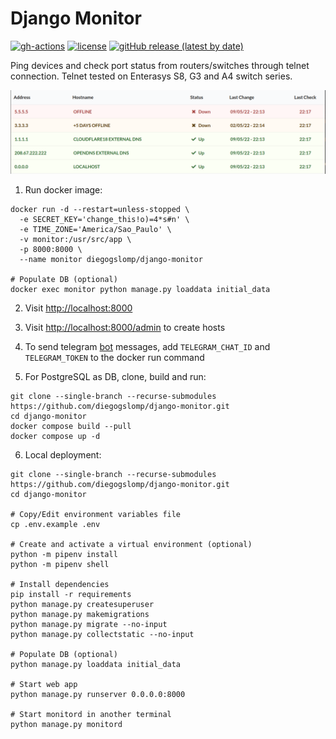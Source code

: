 Django Monitor
==============

[![gh-actions](https://github.com/diegogslomp/django-monitor/actions/workflows/docker-image.yml/badge.svg)](https://github.com/diegogslomp/django-monitor/actions)
[![license](https://img.shields.io/github/license/diegogslomp/django-monitor)](https://github.com/diegogslomp/django-monitor/blob/master/LICENSE)
[![gitHub release (latest by date)](https://img.shields.io/github/v/release/diegogslomp/django-monitor)](https://github.com/diegogslomp/django-monitor/releases)

Ping devices and check port status from routers/switches through telnet
connection. Telnet tested on Enterasys S8, G3 and A4 switch series.
<p align="center">
<img src="https://raw.githubusercontent.com/diegogslomp/django-monitor/master/docs/_screenshots/hostlist.png" style="max-height: 440px;"/>
</p>

1. Run docker image:
  ```
  docker run -d --restart=unless-stopped \
    -e SECRET_KEY='change_this!o)=4*s#n' \
    -e TIME_ZONE='America/Sao_Paulo' \
    -v monitor:/usr/src/app \
    -p 8000:8000 \
    --name monitor diegogslomp/django-monitor

  # Populate DB (optional)
  docker exec monitor python manage.py loaddata initial_data
  ```

2.  Visit <http://localhost:8000>

3.  Visit <http://localhost:8000/admin> to create hosts

4.  To send telegram [bot](https://core.telegram.org/bots) messages, add `TELEGRAM_CHAT_ID` and `TELEGRAM_TOKEN`
    to the docker run command

5.  For PostgreSQL as DB, clone, build and run:
  ```
  git clone --single-branch --recurse-submodules https://github.com/diegogslomp/django-monitor.git
  cd django-monitor
  docker compose build --pull
  docker compose up -d
  ```

6.  Local deployment:
  ```
  git clone --single-branch --recurse-submodules https://github.com/diegogslomp/django-monitor.git
  cd django-monitor

  # Copy/Edit environment variables file
  cp .env.example .env

  # Create and activate a virtual environment (optional)
  python -m pipenv install
  python -m pipenv shell

  # Install dependencies
  pip install -r requirements
  python manage.py createsuperuser
  python manage.py makemigrations
  python manage.py migrate --no-input
  python manage.py collectstatic --no-input

  # Populate DB (optional)
  python manage.py loaddata initial_data

  # Start web app
  python manage.py runserver 0.0.0.0:8000

  # Start monitord in another terminal
  python manage.py monitord
  ```
